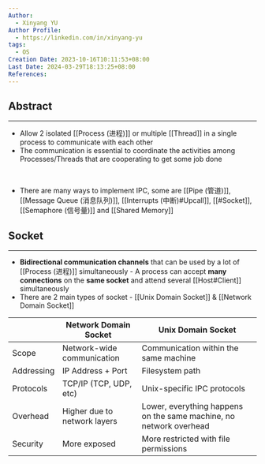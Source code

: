 ```yaml
---
Author:
  - Xinyang YU
Author Profile:
  - https://linkedin.com/in/xinyang-yu
tags:
  - OS
Creation Date: 2023-10-16T10:11:53+08:00
Last Date: 2024-03-29T18:13:25+08:00
References: 
---
```

## Abstract
---
- Allow 2 isolated [[Process (进程)]] or multiple [[Thread]] in a single process to communicate with each other 
- The communication is essential to coordinate the activities among Processes/Threads that are cooperating to get some job done
</br>

- There are many ways to implement IPC, some are [[Pipe (管道)]], [[Message Queue (消息队列)]], [[Interrupts (中断)#Upcall]], [[#Socket]], [[Semaphore (信号量)]] and [[Shared Memory]]


## Socket
---
- **Bidirectional communication channels** that can be used by a lot of [[Process (进程)]] simultaneously - A process can accept **many connections** on the **same socket** and attend several [[Host#Client]] simultaneously
- There are 2 main types of socket - [[Unix Domain Socket]] & [[Network Domain Socket]]


|            | Network Domain Socket        | Unix Domain Socket                                                 |
| ---------- | ---------------------------- | ------------------------------------------------------------------ |
| Scope      | Network-wide communication   | Communication within the same machine                              |
| Addressing | IP Address + Port            | Filesystem path                                                    |
| Protocols  | TCP/IP (TCP, UDP, etc)       | Unix-specific IPC protocols                                        |
| Overhead   | Higher due to network layers | Lower, everything happens on the same machine, no network overhead |
| Security   | More exposed                 | More restricted with file permissions                              |
